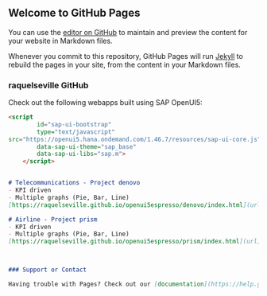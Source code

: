 ## Welcome to GitHub Pages

You can use the [editor on GitHub](https://github.com/raquelseville/raquelseville.github.io/edit/master/index.md) to maintain and preview the content for your website in Markdown files.

Whenever you commit to this repository, GitHub Pages will run [Jekyll](https://jekyllrb.com/) to rebuild the pages in your site, from the content in your Markdown files.

### raquelseville GitHub

Check out the following webapps built using SAP OpenUI5:

```markdown
<script 
        id="sap-ui-bootstrap"
        type="text/javascript"
src="https://openui5.hana.ondemand.com/1.46.7/resources/sap-ui-core.js"
        data-sap-ui-theme="sap_base"  
        data-sap-ui-libs="sap.m">
    </script>


# Telecommunications - Project denovo
- KPI driven
- Multiple graphs (Pie, Bar, Line)
[https://raquelseville.github.io/openui5espresso/denovo/index.html](url)

# Airline - Project prism
- KPI driven
- Multiple graphs (Pie, Bar, Line)
[https://raquelseville.github.io/openui5espresso/prism/index.html](url)



### Support or Contact

Having trouble with Pages? Check out our [documentation](https://help.github.com/categories/github-pages-basics/) or [contact support](https://github.com/contact) and we’ll help you sort it out.
